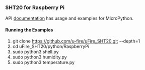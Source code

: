 ### SHT20 for Raspberry Pi

API [documentation](https://ufire.co/docs/uFire_SHT20/) has usage and examples for MicroPython.

#### Running the Examples
1. git clone https://github.com/u-fire/uFire_SHT20.git --depth=1
2. cd uFire_SHT20/python/RaspberryPi
3. sudo python3 shell.py
4. sudo python3 humidity.py
5. sudo python3 temperature.py

